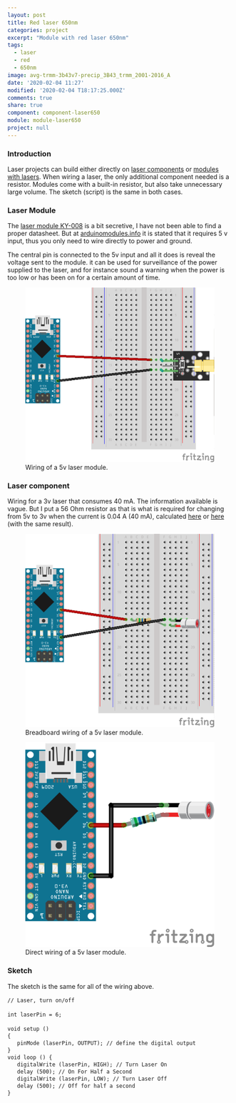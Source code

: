 ```yaml
---
layout: post
title: Red laser 650nm
categories: project
excerpt: "Module with red laser 650nm"
tags:
  - laser
  - red
  - 650nm
image: avg-trmm-3b43v7-precip_3B43_trmm_2001-2016_A
date: '2020-02-04 11:27'
modified: '2020-02-04 T18:17:25.000Z'
comments: true
share: true
component: component-laser650
module: module-laser650
project: null
---
```

<script src="https://karttur.github.io/common/assets/js/karttur/togglediv.js"></script>

### Introduction

Laser projects can build either directly on [laser components](../../component/component-laser650/) or [modules with lasers](../../module/module-laser650/). When wiring a laser, the only additional component needed is a resistor. Modules come with a built-in resistor, but also take unnecessary large volume. The sketch (script) is the same in both cases.

### Laser Module

The [laser module KY-008](../../module/module-laser650/) is a bit secretive, I have not been able to find a proper datasheet. But at  [arduinomodules.info](https://arduinomodules.info/ky-008-laser-transmitter-module/) it is stated that it requires 5 v input, thus you only need to wire directly to power and ground.

The central pin is connected to the 5v input and all it does is reveal the voltage sent to the module. it can be used for surveillance of the power supplied to the laser, and for instance sound a warning when the power is too low or has been on for a certain amount of time.

<figure>
<img src="../../images/nano-laser-module-5v_bb.png">
<figcaption> Wiring of a 5v laser module. </figcaption>
</figure>

### Laser component

Wiring for a 3v laser that consumes 40 mA. The information available is vague. But I put a 56 Ohm resistor as that is what is required for changing from 5v to 3v when the current is 0.04 A (40 mA), calculated [here](http://www.hebeiltd.com.cn/?p=zz.led.resistor.calculator) or [here](http://www.gtsparkplugs.com/Dropping_Resistor_Calc.html) (with the same result).

<figure>
<img src="../../images/nano-laser-component-3v_bb.png">
<figcaption> Breadboard wiring of a 5v laser module. </figcaption>
</figure>

<figure>
<img src="../../images/nano-laser-component-3v-breadfree_bb.png">
<figcaption> Direct wiring of a 5v laser module. </figcaption>
</figure>

### Sketch

The sketch is the same for all of the wiring above.

```
// Laser, turn on/off

int laserPin = 6;

void setup ()
{
   pinMode (laserPin, OUTPUT); // define the digital output
}
void loop () {
   digitalWrite (laserPin, HIGH); // Turn Laser On
   delay (500); // On For Half a Second
   digitalWrite (laserPin, LOW); // Turn Laser Off
   delay (500); // Off for half a second
}
```
